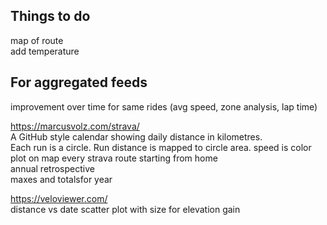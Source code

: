 ## Things to do

map of route<br>
add temperature

## For aggregated feeds

improvement over time for same rides (avg speed, zone analysis, lap time)<br>

https://marcusvolz.com/strava/<br>
A GitHub style calendar showing daily distance in kilometres.<br>
Each run is a circle. Run distance is mapped to circle area. speed is color<br>
plot on map every strava route starting from home<br>
annual retrospective<br>
maxes and totalsfor year<br>

https://veloviewer.com/<br>
distance vs date scatter plot with size for elevation gain<br>


